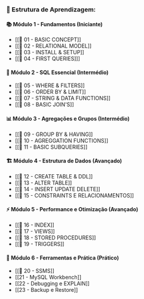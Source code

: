 ### **🎯 Estrutura de Aprendizagem:**

#### **📚 Módulo 1 - Fundamentos (Iniciante)**

- [[📁 01 - BASIC CONCEPT]]
- [[📁 02 - RELATIONAL MODEL]]
- [[📁 03 - INSTALL & SETUP]]
- [[📁 04 - FIRST QUERIES]]]

#### **🔧 Módulo 2 - SQL Essencial (Intermédio)**

- [[📁 05 - WHERE & FILTERS]]
- [[📁 06 - ORDER BY & LIMIT]]
- [[📁 07 - STRING & DATA FUNCTIONS]]
- [[📁 08 - BASIC JOIN'S]]

#### **📊 Módulo 3 - Agregações e Grupos (Intermédio)**

- [[📁 09 - GROUP BY & HAVING]]
- [[📁 10 - AGREGGATION FUNCTIONS]]
- [[📁 11 - BASIC SUBQUERIES]]

#### **🏗️ Módulo 4 - Estrutura de Dados (Avançado)**

- [[📁 12 - CREATE TABLE & DDL]]
- [[📁 13 - ALTER TABLE]]
- [[📁 14 - INSERT UPDATE DELETE]]
- [[📁 15 - CONSTRAINTS E RELACIONAMENTOS]]

#### **⚡ Módulo 5 - Performance e Otimização (Avançado)**

- [[📁 16 - INDEX]]
- [[📁 17 - VIEWS]]
- [[📁 18 - STORED PROCEDURES]]
- [[📁 19 - TRIGGERS]]

#### **🔧 Módulo 6 - Ferramentas e Prática (Prático)**

- [[📁 20 - SSMS]]
- [[21 - MySQL Workbench]]
- [[22 - Debugging e EXPLAIN]]
- [[23 - Backup e Restore]]